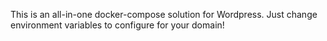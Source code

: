

This is an all-in-one docker-compose solution for Wordpress. Just change environment variables to configure for your domain!
